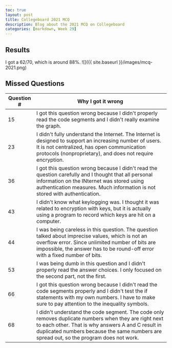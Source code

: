 ```yaml
---
toc: true
layout: post
title: Collegeboard 2021 MCQ
description: Blog about the 2021 MCQ on Collegeboard
categories: [markdown, Week 29]
---
```

## Results
I got a 62/70, which is around 88%.
![]({{ site.baseurl }}/images/mcq-2021.png)

## Missed Questions

| Question # | Why I got it wrong |
| - | - |
| 15 | I got this question wrong because I didn't properly read the code segments and I didn't really examine the graph. |
| 23 | I didn't fully understand the Internet. The Internet is designed to support an increasing number of users. It is not centralized, has open communication protocols (nonproprietary), and does not require encryption. |
| 36 | I got this question wrong because I didn't read the question carefully and I thought that all personal information on the INternet was stored using authentication measures. Much information is not stored with authentication. |
| 43 | I didn't know what keylogging was. I thought it was related to encryption with keys, but it is actually using a program to record which keys are hit on a computer. |
| 44 | I was being careless in this question. The question talked about imprecise values, which is not an overflow error. Since unlimited number of bits are impossible, the answer has to be round-off error with a fixed number of bits. |
| 53 | I was being dumb in this question and I didn't properly read the answer choices. I only focused on the second part, not the first. |
| 66 | I got this question wrong because I didn't  read the code segments properly and I didn't test the if statements with my own numbers. I have to make sure to pay attention to the inequality symbols. |
| 68 | I didn't understand the code segment. The code only removes duplicate numbers when they are right next to each other. That is why answers A and C result in duplicated numbers because the same numbers are spread out, so the program does not work. |